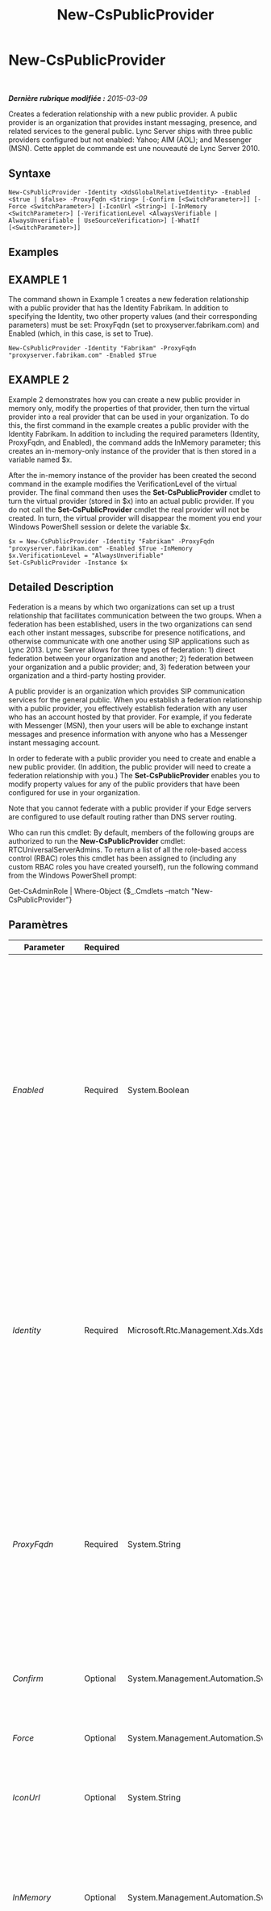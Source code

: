 ﻿---
title: New-CsPublicProvider
TOCTitle: New-CsPublicProvider
ms:assetid: 0b2dcb40-13f8-4ce6-b537-527d34895ceb
ms:mtpsurl: https://technet.microsoft.com/fr-fr/library/Gg398161(v=OCS.15)
ms:contentKeyID: 49296220
ms.date: 05/20/2016
mtps_version: v=OCS.15
ms.translationtype: HT
---

# New-CsPublicProvider

 

_**Dernière rubrique modifiée :** 2015-03-09_

Creates a federation relationship with a new public provider. A public provider is an organization that provides instant messaging, presence, and related services to the general public. Lync Server ships with three public providers configured but not enabled: Yahoo; AIM (AOL); and Messenger (MSN). Cette applet de commande est une nouveauté de Lync Server 2010.

## Syntaxe

    New-CsPublicProvider -Identity <XdsGlobalRelativeIdentity> -Enabled <$true | $false> -ProxyFqdn <String> [-Confirm [<SwitchParameter>]] [-Force <SwitchParameter>] [-IconUrl <String>] [-InMemory <SwitchParameter>] [-VerificationLevel <AlwaysVerifiable | AlwaysUnverifiable | UseSourceVerification>] [-WhatIf [<SwitchParameter>]]

## Examples

## EXAMPLE 1

The command shown in Example 1 creates a new federation relationship with a public provider that has the Identity Fabrikam. In addition to specifying the Identity, two other property values (and their corresponding parameters) must be set: ProxyFqdn (set to proxyserver.fabrikam.com) and Enabled (which, in this case, is set to True).

    New-CsPublicProvider -Identity "Fabrikam" -ProxyFqdn "proxyserver.fabrikam.com" -Enabled $True

## EXAMPLE 2

Example 2 demonstrates how you can create a new public provider in memory only, modify the properties of that provider, then turn the virtual provider into a real provider that can be used in your organization. To do this, the first command in the example creates a public provider with the Identity Fabrikam. In addition to including the required parameters (Identity, ProxyFqdn, and Enabled), the command adds the InMemory parameter; this creates an in-memory-only instance of the provider that is then stored in a variable named $x.

After the in-memory instance of the provider has been created the second command in the example modifies the VerificationLevel of the virtual provider. The final command then uses the **Set-CsPublicProvider** cmdlet to turn the virtual provider (stored in $x) into an actual public provider. If you do not call the **Set-CsPublicProvider** cmdlet the real provider will not be created. In turn, the virtual provider will disappear the moment you end your Windows PowerShell session or delete the variable $x.

    $x = New-CsPublicProvider -Identity "Fabrikam" -ProxyFqdn "proxyserver.fabrikam.com" -Enabled $True -InMemory
    $x.VerificationLevel = "AlwaysUnverifiable"
    Set-CsPublicProvider -Instance $x

## Detailed Description

Federation is a means by which two organizations can set up a trust relationship that facilitates communication between the two groups. When a federation has been established, users in the two organizations can send each other instant messages, subscribe for presence notifications, and otherwise communicate with one another using SIP applications such as Lync 2013. Lync Server allows for three types of federation: 1) direct federation between your organization and another; 2) federation between your organization and a public provider; and, 3) federation between your organization and a third-party hosting provider.

A public provider is an organization which provides SIP communication services for the general public. When you establish a federation relationship with a public provider, you effectively establish federation with any user who has an account hosted by that provider. For example, if you federate with Messenger (MSN), then your users will be able to exchange instant messages and presence information with anyone who has a Messenger instant messaging account.

In order to federate with a public provider you need to create and enable a new public provider. (In addition, the public provider will need to create a federation relationship with you.) The **Set-CsPublicProvider** enables you to modify property values for any of the public providers that have been configured for use in your organization.

Note that you cannot federate with a public provider if your Edge servers are configured to use default routing rather than DNS server routing.

Who can run this cmdlet: By default, members of the following groups are authorized to run the **New-CsPublicProvider** cmdlet: RTCUniversalServerAdmins. To return a list of all the role-based access control (RBAC) roles this cmdlet has been assigned to (including any custom RBAC roles you have created yourself), run the following command from the Windows PowerShell prompt:

Get-CsAdminRole | Where-Object {$\_.Cmdlets –match "New-CsPublicProvider"}

## Paramètres


<table>
<colgroup>
<col style="width: 25%" />
<col style="width: 25%" />
<col style="width: 25%" />
<col style="width: 25%" />
</colgroup>
<thead>
<tr class="header">
<th>Parameter</th>
<th>Required</th>
<th>Type</th>
<th>Description</th>
</tr>
</thead>
<tbody>
<tr class="odd">
<td><p><em>Enabled</em></p></td>
<td><p>Required</p></td>
<td><p>System.Boolean</p></td>
<td><p>Indicates whether or not the federation relationship between your organization and the public provider is active. If set to True, users in your organization will be able to exchange instant messages and presence information with users who have accounts hosted on the public provider. If set to False, users in your organization will not be able to exchange instant messages and presence information with users who have accounts hosted on the public provider. You can enable and disable federation relationships at any time by using the <strong>Enable-CsPublicProvider</strong> cmdlet and the <strong>Disable-CsPublicProvider</strong> cmdlet, respectively.</p></td>
</tr>
<tr class="even">
<td><p><em>Identity</em></p></td>
<td><p>Required</p></td>
<td><p>Microsoft.Rtc.Management.Xds.XdsGlobalRelativeIdentity</p></td>
<td><p>Unique identifier for the public provider to be created. The Identity typically the name of the website providing the services (for example, Yahoo!, AOL, or MSN.).</p>
<p>Identities must be unique not only among public providers, but also among hosting providers. Suppose you try to create a new public provider with the Identity Fabrikam. Your command will fail if a public provider or a hosting provider with that Identity already exists.</p></td>
</tr>
<tr class="odd">
<td><p><em>ProxyFqdn</em></p></td>
<td><p>Required</p></td>
<td><p>System.String</p></td>
<td><p>Specifies the fully qualified domain name (FQDN) (for example, proxyserver.fabrikam.com) of the proxy server used by the public provider.</p>
<p>Proxy FQDNs must be unique not only among public providers, but also among hosting providers. For example, suppose you try to create a new public provider with the proxy FQDN proxyserver.fabrikam.com. This command will fail if a public provider or a hosting provider with that proxy FQDN already exists.</p></td>
</tr>
<tr class="even">
<td><p><em>Confirm</em></p></td>
<td><p>Optional</p></td>
<td><p>System.Management.Automation.SwitchParameter</p></td>
<td><p>Vous demande confirmation avant d’exécuter la commande.</p></td>
</tr>
<tr class="odd">
<td><p><em>Force</em></p></td>
<td><p>Optional</p></td>
<td><p>System.Management.Automation.SwitchParameter</p></td>
<td><p>Suppresses the display of any non-fatal error message that might occur when running the command.</p></td>
</tr>
<tr class="even">
<td><p><em>IconUrl</em></p></td>
<td><p>Optional</p></td>
<td><p>System.String</p></td>
<td><p>URL for the icon used to indicate a Microsoft Skype contact.</p></td>
</tr>
<tr class="odd">
<td><p><em>InMemory</em></p></td>
<td><p>Optional</p></td>
<td><p>System.Management.Automation.SwitchParameter</p></td>
<td><p>Crée une référence d’objet sans valider l’objet comme une modification définitive. Si vous affectez à une variable la sortie de cette cmdlet appelée avec ce paramètre, vous pouvez apporter des modifications aux propriétés de la référence d’objet, puis les valider en appelant la cmdlet Set- correspondante.</p></td>
</tr>
<tr class="even">
<td><p><em>VerificationLevel</em></p></td>
<td><p>Optional</p></td>
<td><p>Microsoft.Rtc.Management.WritableConfig.Settings.Edge.VerificationLevelType</p></td>
<td><p>Indicates how (or if) messages sent from a public provider are verified to ensure that they were sent from that provider. The VerificationLevel must be set to one of the following values:</p>
<p>AlwaysVerifiable. All messages purportedly sent from this provider will be accepted. If a verification header is not found in the message it will be added by Lync Server. This is the default value.</p>
<p>AlwaysUnverifiable. All messages purportedly sent from a public provider are considered unverified. They will be delivered only if they were sent from a person who is on the recipient’s Contacts list. For example, if Ken Myer is on your Contacts list you will be able to receive messages from him. If Pilar Ackerman is not on your Contacts list then you will not be able to receive messages from her. Note that Lync 2013 users can manually override this setting, thereby allowing themselves to receive messages people not on their Contacts list.</p>
<p>UseSourceVerification. Uses the verification header added to the message by the public provider. If the verification information is missing the message will be rejected. This value has been deprecated for use in Lync Server 2013.</p></td>
</tr>
<tr class="odd">
<td><p><em>WhatIf</em></p></td>
<td><p>Optional</p></td>
<td><p>System.Management.Automation.SwitchParameter</p></td>
<td><p>Décrit ce qui se passe si vous exécutez la commande sans l’exécuter réellement.</p></td>
</tr>
</tbody>
</table>


## Input Types

None. The **New-CsPublicProvider** cmdlet does not accept pipelined input.

## Return Types

Creates new instances of the Microsoft.Rtc.Management.WritableConfig.Settings.Edge.DisplayPublicProvider object.

## Voir aussi

#### Autres ressources

[Disable-CsPublicProvider](disable-cspublicprovider.md)  
[Enable-CsPublicProvider](enable-cspublicprovider.md)  
[Get-CsPublicProvider](get-cspublicprovider.md)  
[Remove-CsPublicProvider](remove-cspublicprovider.md)  
[Set-CsPublicProvider](set-cspublicprovider.md)

